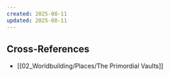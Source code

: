 ```yaml
---
created: 2025-08-11
updated: 2025-08-11
---
```



## Cross-References

- [[02_Worldbuilding/Places/The Primordial Vaults]]
